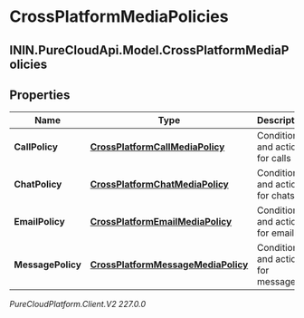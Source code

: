 # CrossPlatformMediaPolicies

## ININ.PureCloudApi.Model.CrossPlatformMediaPolicies

## Properties

|Name | Type | Description | Notes|
|------------ | ------------- | ------------- | -------------|
| **CallPolicy** | [**CrossPlatformCallMediaPolicy**](CrossPlatformCallMediaPolicy) | Conditions and actions for calls | [optional] |
| **ChatPolicy** | [**CrossPlatformChatMediaPolicy**](CrossPlatformChatMediaPolicy) | Conditions and actions for chats | [optional] |
| **EmailPolicy** | [**CrossPlatformEmailMediaPolicy**](CrossPlatformEmailMediaPolicy) | Conditions and actions for emails | [optional] |
| **MessagePolicy** | [**CrossPlatformMessageMediaPolicy**](CrossPlatformMessageMediaPolicy) | Conditions and actions for messages | [optional] |



_PureCloudPlatform.Client.V2 227.0.0_
